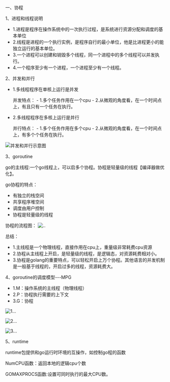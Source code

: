 一、协程

1、进程和线程说明
- 1.进程是程序在操作系统中的一次执行过程，是系统进行资源分配和调度的基本单位
- 2.线程是进程的一个执行实例，是程序自行的最小单位，他是比进程更小的能独立运行的基本单位。
- 3.一个进程可以创建和销毁多个线程，同一个进程中的多个线程可以并发执行。
- 4.一个程序至少有一个进程，一个进程至少有一个线程。

2、并发和并行
- 1.多线程程序在单核上运行是并发

    并发特点：
        - 1.多个任务作用在一个cpu
        - 2.从微观的角度看，在一个时间点上，有且只有一个任务在执行。

- 2.多线程程序在多核上运行是并行

    并行特点：
         - 1.多个任务作用在多个cpu
        - 2.从微观的角度看，在一个时间点上，有多个个任务在执行。

![并发和并行示意图](https://github.com/goldbridge18/imagefile/blob/master/goimage/2020-07-05%2016-04-58%E5%B1%8F%E5%B9%95%E6%88%AA%E5%9B%BE.png)


3、goroutine

go的主线程:一个go线程上，可以启多个协程。协程是轻量级的线程【编译器做优化】。

go协程的特点：
- 有独立的栈空间
- 共享程序堆空间
- 调度由用户控制
- 协程是轻量级的线程

协程的流程图：
![..](https://github.com/goldbridge18/imagefile/blob/master/goimage/2020-07-05%2018-09-30%E5%B1%8F%E5%B9%95%E6%88%AA%E5%9B%BE.png)

总结：
- 1.主线程是一个物理线程，直接作用在cpu上，重量级非常耗费cpu资源
- 2.协程从主线程上开启，是轻量级的线程，是逻辑态，对资源耗费相对小。
- 3.协程是golang的重要特点，可以轻松开启上万个协程。其他语言的并发机制是一般基于线程的，开启过多的线程，资源耗费大。

4、goroutine的调度模型---MPG

- 1.M：操作系统的主线程（物理线程）
- 2.P：协程执行需要的上下文
- 3.G：协程

![1...](https://github.com/goldbridge18/imagefile/blob/master/goimage/2020-07-05%2018-41-02%E5%B1%8F%E5%B9%95%E6%88%AA%E5%9B%BE.png)

![2...](https://github.com/goldbridge18/imagefile/blob/master/goimage/2020-07-05%2018-41-44%E5%B1%8F%E5%B9%95%E6%88%AA%E5%9B%BE.png)

![3...](https://github.com/goldbridge18/imagefile/blob/master/goimage/2020-07-05%2018-42-30%E5%B1%8F%E5%B9%95%E6%88%AA%E5%9B%BE.png)

5、runtime

runtime包提供和go运行时环境的互操作，如控制go程的函数

NumCPU函数：返回本地的逻辑cpu个数

GOMAXPROCS函数:设置可同时执行的最大CPU数。
